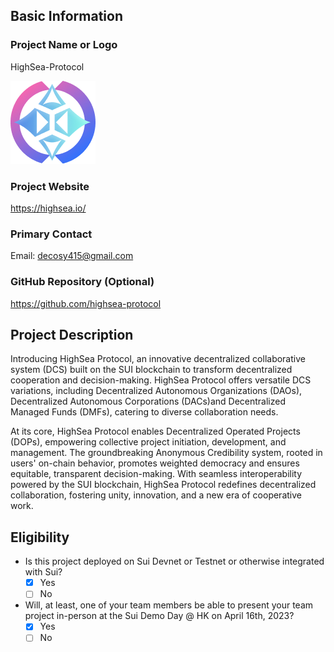 ## Basic Information

### Project Name or Logo

HighSea-Protocol

![pic](../assets/HighSea.png)

### Project Website

 https://highsea.io/

### Primary Contact

Email: decosy415@gmail.com

### GitHub Repository (Optional)

https://github.com/highsea-protocol

## Project Description 

Introducing HighSea Protocol, an innovative decentralized collaborative system (DCS) built on the SUI blockchain to transform decentralized cooperation and decision-making. HighSea Protocol offers versatile DCS variations, including Decentralized Autonomous Organizations (DAOs), Decentralized Autonomous Corporations (DACs)and Decentralized Managed Funds (DMFs), catering to diverse collaboration needs.

At its core, HighSea Protocol enables Decentralized Operated Projects (DOPs), empowering collective project initiation, development, and management. The groundbreaking Anonymous Credibility system, rooted in users' on-chain behavior, promotes weighted democracy and ensures equitable, transparent decision-making. With seamless interoperability powered by the SUI blockchain, HighSea Protocol redefines decentralized collaboration, fostering unity, innovation, and a new era of cooperative work.

## Eligibility

- Is this project deployed on Sui Devnet or Testnet or otherwise integrated with Sui?
    - [x] Yes
    - [ ] No
- Will, at least, one of your team members be able to present your team project in-person at the Sui Demo Day @ HK on April 16th, 2023?
    - [x] Yes
    - [ ] No
